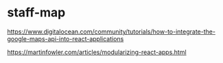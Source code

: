 # staff-map

https://www.digitalocean.com/community/tutorials/how-to-integrate-the-google-maps-api-into-react-applications

https://martinfowler.com/articles/modularizing-react-apps.html
